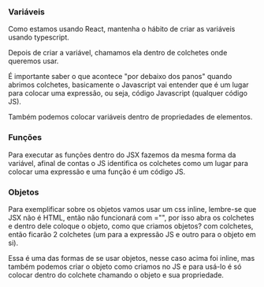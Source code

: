 ### Variáveis

Como estamos usando React, mantenha o hábito de criar as variáveis usando typescript.

Depois de criar a variável, chamamos ela dentro de colchetes onde queremos usar.

É importante saber o que acontece "por debaixo dos panos" quando abrimos colchetes, basicamente o Javascript vai entender que é um lugar para colocar uma expressão, ou seja, código Javascript (qualquer código JS).

Também podemos colocar variáveis dentro de propriedades de elementos.

### Funções

Para executar as funções dentro do JSX fazemos da mesma forma da variável, afinal de contas o JS identifica os colchetes como um lugar para colocar uma expressão e uma função é um código JS.

### Objetos

Para exemplificar sobre os objetos vamos usar um css inline, lembre-se que JSX não é HTML, então não funcionará com ="", por isso abra os colchetes e dentro dele coloque o objeto, como que criamos objetos? com colchetes, então ficarão 2 colchetes (um para a expressão JS e outro para o objeto em si).

Essa é uma das formas de se usar objetos, nesse caso acima foi inline, mas também podemos criar o objeto como criamos no JS e para usá-lo é só colocar dentro do colchete chamando o objeto e sua propriedade.